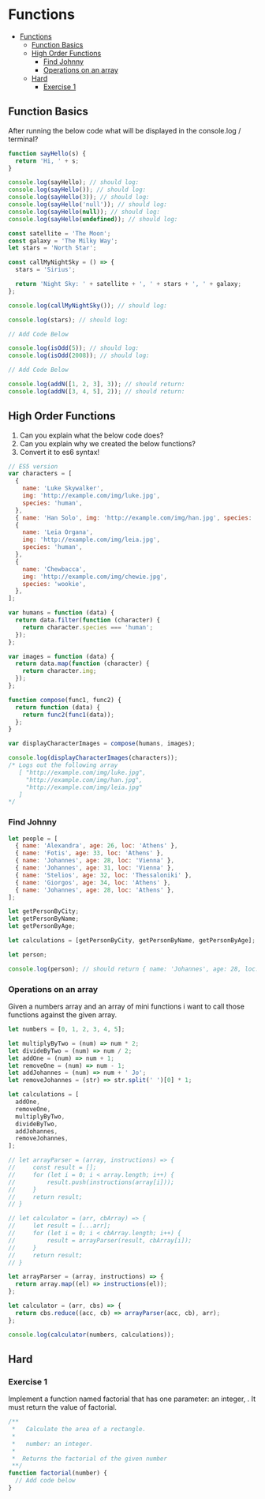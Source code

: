 # Functions

- [Functions](#functions)
  - [Function Basics](#function-basics)
  - [High Order Functions](#high-order-functions)
    - [Find Johnny](#find-johnny)
    - [Operations on an array](#operations-on-an-array)
  - [Hard](#hard)
    - [Exercise 1](#exercise-1)

## Function Basics

After running the below code what will be displayed in the console.log / terminal?

```javascript
function sayHello(s) {
  return 'Hi, ' + s;
}

console.log(sayHello); // should log:
console.log(sayHello()); // should log:
console.log(sayHello(3)); // should log:
console.log(sayHello('null')); // should log:
console.log(sayHello(null)); // should log:
console.log(sayHello(undefined)); // should log:
```

```javascript
const satellite = 'The Moon';
const galaxy = 'The Milky Way';
let stars = 'North Star';

const callMyNightSky = () => {
  stars = 'Sirius';

  return 'Night Sky: ' + satellite + ', ' + stars + ', ' + galaxy;
};

console.log(callMyNightSky()); // should log:

console.log(stars); // should log:
```

```javascript
// Add Code Below

console.log(isOdd(5)); // should log:
console.log(isOdd(2008)); // should log:
```

```javascript
// Add Code Below

console.log(addN([1, 2, 3], 3)); // should return:
console.log(addN([3, 4, 5], 2)); // should return:
```

## High Order Functions

1. Can you explain what the below code does?
2. Can you explain why we created the below functions?
3. Convert it to es6 syntax!

```javascript
// ES5 version
var characters = [
  {
    name: 'Luke Skywalker',
    img: 'http://example.com/img/luke.jpg',
    species: 'human',
  },
  { name: 'Han Solo', img: 'http://example.com/img/han.jpg', species: 'human' },
  {
    name: 'Leia Organa',
    img: 'http://example.com/img/leia.jpg',
    species: 'human',
  },
  {
    name: 'Chewbacca',
    img: 'http://example.com/img/chewie.jpg',
    species: 'wookie',
  },
];

var humans = function (data) {
  return data.filter(function (character) {
    return character.species === 'human';
  });
};

var images = function (data) {
  return data.map(function (character) {
    return character.img;
  });
};

function compose(func1, func2) {
  return function (data) {
    return func2(func1(data));
  };
}

var displayCharacterImages = compose(humans, images);

console.log(displayCharacterImages(characters));
/* Logs out the following array
   [ "http://example.com/img/luke.jpg",
     "http://example.com/img/han.jpg",
     "http://example.com/img/leia.jpg"
   ]
*/
```

### Find Johnny

```javascript
let people = [
  { name: 'Alexandra', age: 26, loc: 'Athens' },
  { name: 'Fotis', age: 33, loc: 'Athens' },
  { name: 'Johannes', age: 28, loc: 'Vienna' },
  { name: 'Johannes', age: 31, loc: 'Vienna' },
  { name: 'Stelios', age: 32, loc: 'Thessaloniki' },
  { name: 'Giorgos', age: 34, loc: 'Athens' },
  { name: 'Johannes', age: 28, loc: 'Athens' },
];

let getPersonByCity;
let getPersonByName;
let getPersonByAge;

let calculations = [getPersonByCity, getPersonByName, getPersonByAge];

let person;

console.log(person); // should return { name: 'Johannes', age: 28, loc: 'Vienna' },
```

### Operations on an array

Given a numbers array and an array of mini functions i want to call those functions against the given array.

```javascript
let numbers = [0, 1, 2, 3, 4, 5];

let multiplyByTwo = (num) => num * 2;
let divideByTwo = (num) => num / 2;
let addOne = (num) => num + 1;
let removeOne = (num) => num - 1;
let addJohannes = (num) => num + ' Jo';
let removeJohannes = (str) => str.split(' ')[0] * 1;

let calculations = [
  addOne,
  removeOne,
  multiplyByTwo,
  divideByTwo,
  addJohannes,
  removeJohannes,
];

// let arrayParser = (array, instructions) => {
//     const result = [];
//     for (let i = 0; i < array.length; i++) {
//         result.push(instructions(array[i]));
//     }
//     return result;
// }

// let calculator = (arr, cbArray) => {
//     let result = [...arr];
//     for (let i = 0; i < cbArray.length; i++) {
//         result = arrayParser(result, cbArray[i]);
//     }
//     return result;
// }

let arrayParser = (array, instructions) => {
  return array.map((el) => instructions(el));
};

let calculator = (arr, cbs) => {
  return cbs.reduce((acc, cb) => arrayParser(acc, cb), arr);
};

console.log(calculator(numbers, calculations));
```

## Hard

### Exercise 1

Implement a function named factorial that has one parameter: an integer, . It must return the value of factorial.

```javascript
/**
 *   Calculate the area of a rectangle.
 *
 *   number: an integer.
 *
 *	Returns the factorial of the given number
 **/
function factorial(number) {
  // Add code below
}
```
